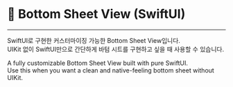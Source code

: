 #  📱 Bottom Sheet View (SwiftUI)
-------

SwiftUI로 구현한 커스터마이징 가능한 Bottom Sheet View입니다. </br>
UIKit 없이 SwiftUI만으로 간단하게 바텀 시트를 구현하고 싶을 때 사용할 수 있습니다.

A fully customizable Bottom Sheet View built with pure SwiftUI. </br>
Use this when you want a clean and native-feeling bottom sheet without UIKit.





